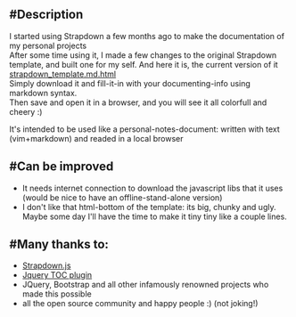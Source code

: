#Description 
------------
I started using Strapdown a few months ago to make the documentation of my personal projects    
After some time using it, I made a few changes to the original Strapdown template, and built one for my self. 
And here it is, the current version of it [strapdown_template.md.html](https://github.com/zipizap/strapdown_template/raw/master/strapdown_template.md.html)     
Simply download it and fill-it-in with your documenting-info using markdown syntax.  
Then save and open it in a browser, and you will see it all colorfull and cheery :)  

It's intended to be used like a personal-notes-document:  written with text (vim+markdown) and readed in a local browser

#Can be improved
------------
  + It needs internet connection to download the javascript libs that it uses (would be nice to have an offline-stand-alone version)
  + I don't like that html-bottom of the template: its big, chunky and ugly. Maybe some day I'll have the time to make it tiny tiny like a couple lines.


#Many thanks to:
-----------
  + [Strapdown.js](http://strapdownjs.com/)
  + [Jquery TOC plugin](http://projects.jga.me/toc/#toc0)
  + JQuery, Bootstrap and all other infamously renowned projects who made this possible
  + all the open source community and happy people :)  (not joking!)



